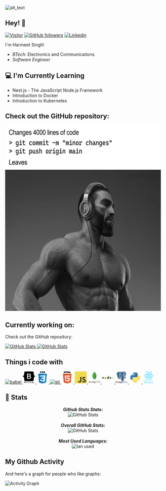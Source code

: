 ![alt_text](https://i.imgur.com/B7yswdj.png)

<h2>Hey! 👋</h2>

[![Visitor](https://visitor-badge.laobi.icu/badge?page_id=harmeet1999.harmeet1999)](https://github.com/harmeet1999) [![GitHub followers](https://img.shields.io/github/followers/harmeet1999.svg?style=social&label=Follow)](https://github.com/harmeet1999?tab=followers)  [![Linkedin](https://img.shields.io/badge/harmeet-singh-0189aabb?style=for-the-badge&logo=linkedin&logoColor=white)](https://www.linkedin.com/in/harmeet-singh-0189aabb/)


I'm Harmeet Singh!
- <i>BTech:</i> Electronics and Communications
- <i>Software Engineer</i> 

<h2>💻 I'm Currently Learning</h2>

- Nest.js - The JavaScript Node.js Framework
- Introduction to Docker
- Introduction to Kubernetes

<h2> Check out the GitHub repository: </h2>

<!-- ![alt_text](./R.jpg) -->
<p align="center">
   <img src="./commit.jpg" width="600" height="600">
 </p>

 <h2> Currently working on:</h2>
Check out the GitHub repository:

<div>
  <p>
    <a href="https://github.com/harmeet1999/Real-Messenger">
      <img src="https://github-readme-stats.vercel.app/api/pin/?username=harmeet1999&repo=Real-Messenger&show_owner=True" alt="GitHub Stats" />
    </a>
    <a href="https://github.com/Honey-10/College-Manage-system-">
      <img src="https://github-readme-stats.vercel.app/api/pin/?username=harmeet1999&repo=College-Manage-system-&show_owner=True" alt="GitHub Stats" />
    </a>
  </p>
</div>

<!--code in-->
<h2>Things i code with</h2>
<p align="left"> <a href="https://babeljs.io/" target="_blank"> <img src="https://www.vectorlogo.zone/logos/babeljs/babeljs-icon.svg" alt="babel" width="40" height="40"/> </a> <a href="https://getbootstrap.com" target="_blank"> <img src="https://raw.githubusercontent.com/devicons/devicon/master/icons/bootstrap/bootstrap-plain-wordmark.svg" alt="bootstrap" width="40" height="40"/> </a> <a href="https://www.w3schools.com/css/" target="_blank"> <img src="https://raw.githubusercontent.com/devicons/devicon/master/icons/css3/css3-original-wordmark.svg" alt="css3" width="40" height="40"/> </a> <a src="https://raw.githubusercontent.com/devicons/devicon/master/icons/express/express-original-wordmark.svg" alt="express" width="40" height="40"/> </a> <a href="https://git-scm.com/" target="_blank"> <img src="https://www.vectorlogo.zone/logos/git-scm/git-scm-icon.svg" alt="git" width="40" height="40"/> </a> <a href="https://www.w3.org/html/" target="_blank"> <img src="https://raw.githubusercontent.com/devicons/devicon/master/icons/html5/html5-original-wordmark.svg" alt="html5" width="40" height="40"/> </a> <a href="https://developer.mozilla.org/en-US/docs/Web/JavaScript" target="_blank"> <img src="https://raw.githubusercontent.com/devicons/devicon/master/icons/javascript/javascript-original.svg" alt="javascript" width="40" height="40"/> </a> <a href="https://www.mongodb.com/" target="_blank"> <img src="https://raw.githubusercontent.com/devicons/devicon/master/icons/mongodb/mongodb-original-wordmark.svg" alt="mongodb" width="40" height="40"/> </a> <a href="https://nodejs.org" target="_blank"> <img src="https://raw.githubusercontent.com/devicons/devicon/master/icons/nodejs/nodejs-original-wordmark.svg" alt="nodejs" width="40" height="40"/> </a> <a href="https://www.postgresql.org" target="_blank"> <img src="https://raw.githubusercontent.com/devicons/devicon/master/icons/postgresql/postgresql-original-wordmark.svg" alt="postgresql" width="40" height="40"/> </a> <a href="https://www.python.org" target="_blank"> <img src="https://raw.githubusercontent.com/devicons/devicon/master/icons/python/python-original.svg" alt="python" width="40" height="40"/> </a> <a href="https://reactjs.org/" target="_blank"> <img src="https://raw.githubusercontent.com/devicons/devicon/master/icons/react/react-original-wordmark.svg" alt="react" width="40" height="40"/> </a> </p>

<!-- code in ends-->
<h2>👀 Stats</h2>

<div>  
  <p align="center">
   <b><em>Github Stats Stats:</em></b> <br/>
    <img src="https://github-readme-stats.vercel.app/api?username=harmeet1999&show_icons=true&theme=tokyonight&count_private=true" alt="GitHub Stats" /> <br/><br/>
  <b><em>Overall GitHub Stats:</em></b> <br/>
    <img src="https://github-readme-streak-stats.herokuapp.com/?user=harmeet1999" alt="GitHub Stats" /> <br/><br/>
  <b><em>Most Used Languages:</em></b> <br/>
    <img src="https://github-readme-stats.vercel.app/api/top-langs/?username=harmeet1999&langs_count=8)](https://github.com/harmeet1999/github-readme-stats" alt="lan used" />
  </p>
</div>

<h2>My Github Activity</h2>
And here's a graph for people who like graphs:

![Activity Graph](https://github-readme-activity-graph.cyclic.app/graph?username=harmeet1999&theme=dracula)

